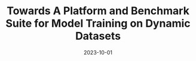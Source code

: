 ---
title: "Towards A Platform and Benchmark Suite for Model Training on Dynamic Datasets"
collection: publications
permalink: /publication/2023-modyn
date: 2023-10-01
venue: 'Proceedings of the 3rd Workshop on Machine Learning and Systems (EuroMLSys 2023)'
paperurl: '/files/2023-modyn.pdf'
citation: 'Maximilian Böther, <b>Foteini Strati</b>, Viktor Gsteiger, and Ana Klimovic. 2023. Towards A Platform and Benchmark Suite for Model Training on Dynamic Datasets. In Proceedings of the 3rd Workshop on Machine Learning and Systems (EuroMLSys 2023).8–17.'
---